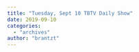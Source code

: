 ```yaml
---
title: "Tuesday, Sept 10 TBTV Daily Show"
date: 2019-09-10
categories: 
  - "archives"
author: "brantzt"
---
```



